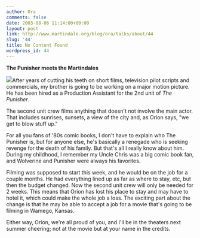 ```yaml
---
author: Ora
comments: false
date: 2003-08-06 11:14:00+00:00
layout: post
link: http://www.martindale.org/blog/ora/talks/about/44
slug: '44'
title: No Content Found
wordpress_id: 44
---
```


**The Punisher meets the Martindales**
  
![](http://www.apple.com/trailers/artisan/images/the_punisher_poster.jpg)After years of cutting his teeth on short films, television pilot scripts and commercials, my brother is going to be working on a major motion picture. He has been hired as a Production Assistant for the 2nd unit of _The Punisher_.
  

  
The second unit crew films anything that doesn't not involve the main actor. That includes sunrises, sunsets, a view of the city and, as Orion says, "we get to blow stuff up."
  

  
For all you fans of '80s comic books, I don't have to explain who The Punisher is, but for anyone else, he's basically a renegade who is seeking revenge for the death of his family. But that's all I really know about him. During my childhood, I remember my Uncle Chris was a big comic book fan, and Wolverine and Punisher were always his favorites.
  

  
Filming was supposed to start this week, and he would be on the job for a couple months. He had everything lined up as far as where to stay, etc, but then the budget changed. Now the second unit crew will only be needed for 2 weeks. This means that Orion has lost his place to stay and may have to hotel it, which could make the whole job a loss. The exciting part about the change is that he may be able to accept a job for a movie that's going to be filming in Wamego, Kansas. 
  

  
Either way, Orion, we're all proud of you, and I'll be in the theaters next summer cheering; not at the movie but at your name in the credits.
  

